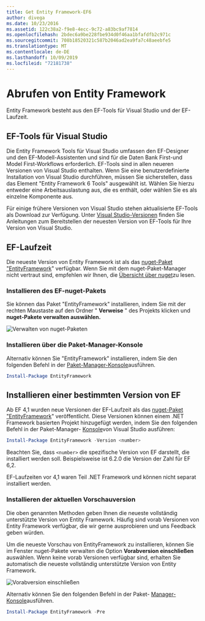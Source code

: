 ```yaml
---
title: Get Entity Framework-EF6
author: divega
ms.date: 10/23/2016
ms.assetid: 122c38a2-f9e8-4ecc-9c72-a83bc9af7814
ms.openlocfilehash: 2bdec6a9be228fbe934d0f46aa1bfafdfb2c971c
ms.sourcegitcommit: 708b18520321c587b2046ad2ea9fa7c48aeebfe5
ms.translationtype: MT
ms.contentlocale: de-DE
ms.lasthandoff: 10/09/2019
ms.locfileid: "72181738"
---
```

# <a name="get-entity-framework"></a>Abrufen von Entity Framework
Entity Framework besteht aus den EF-Tools für Visual Studio und der EF-Laufzeit.

## <a name="ef-tools-for-visual-studio"></a>EF-Tools für Visual Studio

Die Entity Framework Tools für Visual Studio umfassen den EF-Designer und den EF-Modell-Assistenten und sind für die Daten Bank First-und Model First-Workflows erforderlich. EF-Tools sind in allen neueren Versionen von Visual Studio enthalten. Wenn Sie eine benutzerdefinierte Installation von Visual Studio durchführen, müssen Sie sicherstellen, dass das Element "Entity Framework 6 Tools" ausgewählt ist. Wählen Sie hierzu entweder eine Arbeitsauslastung aus, die es enthält, oder wählen Sie es als einzelne Komponente aus.

Für einige frühere Versionen von Visual Studio stehen aktualisierte EF-Tools als Download zur Verfügung. Unter [Visual Studio-Versionen](~/ef6/what-is-new/visual-studio.md) finden Sie Anleitungen zum Bereitstellen der neuesten Version von EF-Tools für Ihre Version von Visual Studio.

## <a name="ef-runtime"></a>EF-Laufzeit

Die neueste Version von Entity Framework ist als das [nuget-Paket "EntityFramework](https://nuget.org/packages/EntityFramework/)" verfügbar. Wenn Sie mit dem nuget-Paket-Manager nicht vertraut sind, empfehlen wir Ihnen, die [Übersicht über nuget](https://docs.microsoft.com/nuget/consume-packages/overview-and-workflow)zu lesen.

### <a name="installing-the-ef-nuget-package"></a>Installieren des EF-nuget-Pakets

Sie können das Paket "EntityFramework" installieren, indem Sie mit der rechten Maustaste auf den Ordner " **Verweise** " des Projekts klicken und **nuget-Pakete verwalten auswählen.**

![Verwalten von nuget-Paketen](~/ef6/media/managenugetpackages.png)

### <a name="installing-from-package-manager-console"></a>Installieren über die Paket-Manager-Konsole

Alternativ können Sie "EntityFramework" installieren, indem Sie den folgenden Befehl in der [Paket-Manager-Konsole](https://docs.nuget.org/docs/start-here/using-the-package-manager-console)ausführen.

``` powershell
Install-Package EntityFramework
```

## <a name="installing-a-specific-version-of-ef"></a>Installieren einer bestimmten Version von EF

Ab EF 4,1 wurden neue Versionen der EF-Laufzeit als das [nuget-Paket "EntityFramework](https://www.nuget.org/packages/EntityFramework/)" veröffentlicht. Diese Versionen können einem .NET Framework basierten Projekt hinzugefügt werden, indem Sie den folgenden Befehl in der Paket-Manager- [Konsole](https://docs.nuget.org/docs/start-here/using-the-package-manager-console)von Visual Studio ausführen:

``` powershell
Install-Package EntityFramework -Version <number>
```

Beachten Sie, dass `<number>` die spezifische Version von EF darstellt, die installiert werden soll. Beispielsweise ist 6.2.0 die Version der Zahl für EF 6,2.   

EF-Laufzeiten vor 4,1 waren Teil .NET Framework und können nicht separat installiert werden.

### <a name="installing-the-latest-preview"></a>Installieren der aktuellen Vorschauversion

Die oben genannten Methoden geben Ihnen die neueste vollständig unterstützte Version von Entity Framework. Häufig sind vorab Versionen von Entity Framework verfügbar, die wir gerne ausprobieren und uns Feedback geben würden.

Um die neueste Vorschau von EntityFramework zu installieren, können Sie im Fenster nuget-Pakete verwalten die Option **Vorabversion einschließen** auswählen. Wenn keine vorab Versionen verfügbar sind, erhalten Sie automatisch die neueste vollständig unterstützte Version von Entity Framework.

![Vorabversion einschließen](~/ef6/media/includeprerelease.png)

Alternativ können Sie den folgenden Befehl in der Paket- [Manager-Konsole](https://docs.nuget.org/docs/start-here/using-the-package-manager-console)ausführen.

``` powershell
Install-Package EntityFramework -Pre
```
